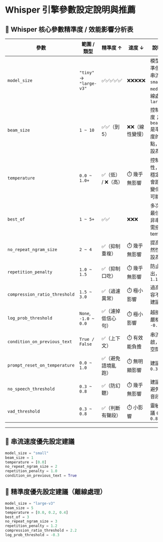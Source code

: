 # Whisper 引擎參數設定說明與推薦

## 🎯 Whisper 核心參數精準度 / 效能影響分析表

| 參數 | 範圍 / 類型 | 精準度 ↑ | 速度 ↓ | 說明與建議 |
|------|--------------|----------|--------|------------|
| `model_size` | `"tiny"` → `"large-v3"` | ✅✅✅✅✅ | ❌❌❌❌❌ | 模型越大越準但越慢；串流建議用 `small` / `medium`，離線處理可用 `large-v3` |
| `beam_size` | `1 ~ 10` | ✅✅（到 5） | ❌❌（線性變慢） | 控制搜尋精度；建議 `beam_size=5` 是準確與速度的折衷點，串流可設為 1~3 |
| `temperature` | `0.0 ~ 1.0+` | ✅（低） / ❌（高） | ⏱️ 幾乎無影響 | 控制隨機性，`0.0` 最穩定；高溫會跑出更多變化內容，可能不準 |
| `best_of` | `1 ~ 5+` | ✅✅ | ❌❌❌ | 多次生成挑最佳結果，非串流用，需搭配 temperature |
| `no_repeat_ngram_size` | `2 ~ 4` | ✅（抑制重複） | ⏱️ 幾乎無影響 | 提高語句自然性，建議設為 `3` |
| `repetition_penalty` | `1.0 ~ 1.5` | ✅（抑制口吃） | ⏱️ 幾乎無影響 | 防止重複輸出，建議設 `1.1 ~ 1.2` |
| `compression_ratio_threshold` | `1.5 ~ 3.0` | ✅（過濾異常） | ⏱️ 極小影響 | 過高代表內容不自然，建議 `2.2` |
| `log_prob_threshold` | `None`, `-1.0 ~ 0.0` | ✅（濾掉低信心句） | ⏱️ 極小影響 | 越接近 0 越嚴格，建議 `-0.3` |
| `condition_on_previous_text` | `True / False` | ✅（上下文） | ⏱️ 有效能負擔 | 串流建議開啟，需記憶空間 |
| `prompt_reset_on_temperature` | `0.0 ~ 1.0` | ✅（避免語境亂跑） | ⏱️ 無明顯影響 | 建議設為 `0.3` |
| `no_speech_threshold` | `0.3 ~ 0.8` | ✅（防幻聽） | ⏱️ 幾乎無影響 | 建議 `0.7`，避免亂聽靜音段 |
| `vad_threshold` | `0.3 ~ 0.8` | ✅（判斷有聲段） | ⏱️ 小影響 | 靈敏度，建議 `0.6 ~ 0.8` |

---

## 💨 串流速度優先設定建議

```python
model_size = "small"
beam_size = 1
temperature = [0.0]
no_repeat_ngram_size = 2
repetition_penalty = 1.0
condition_on_previous_text = True
```
## 🎯 精準度優先設定建議（離線處理）
```python
model_size = "large-v3"
beam_size = 5
temperature = [0.0, 0.2, 0.4]
best_of = 3
no_repeat_ngram_size = 3
repetition_penalty = 1.2
compression_ratio_threshold = 2.2
log_prob_threshold = -0.3
```